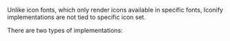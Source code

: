 Unlike icon fonts, which only render icons available in specific fonts, Iconify implementations are not tied to specific icon set.

There are two types of implementations:
